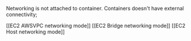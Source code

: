 Networking is not attached to container. Containers doesn't have external connectivity;

[[EC2 AWSVPC networking mode]]
[[EC2 Bridge networking mode]]
[[EC2 Host networking mode]]